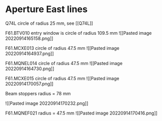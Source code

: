 # Aperture East lines

Q74L circle of radius 25 mm, see [[Q74L]]

F61.BTV010 entry window is circle of radius 109.5 mm
![[Pasted image 20220914165158.png]]

F61.MCXE013 circle of radius 47.5 mm
![[Pasted image 20220914164937.png]]

F61.MQNEL014 circle of radius 47.5 mm
![[Pasted image 20220914164730.png]]

F61.MCXE015 circle of radius 47.5 mm
![[Pasted image 20220914170057.png]]

Beam stoppers radius = 78 mm

![[Pasted image 20220914170232.png]]

F61.MQNEF021 radius = 47.5 mm
![[Pasted image 20220914170416.png]]